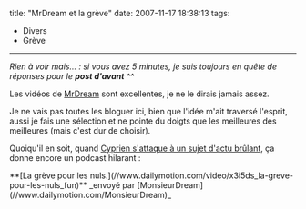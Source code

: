 title: "MrDream et la grève"
date: 2007-11-17 18:38:13
tags:
  - Divers
  - Grève
---

_Rien &#224; voir mais&#8230;&nbsp;: si vous avez 5 minutes, je suis toujours en qu&#234;te de r&#233;ponses pour le __post d'avant__ ^^_

Les vid&#233;os de [MrDream](//www.cyprien.fr/?2007/11/17/208-la-greve-pour-les-nuls) sont excellentes, je ne le dirais jamais assez.

Je ne vais pas toutes les bloguer ici, bien que l'id&#233;e m'ait travers&#233; l'esprit, aussi je fais une s&#233;lection et ne pointe du doigts que les meilleures des meilleures (mais c'est dur de choisir).

Quoiqu'il en soit, quand [Cyprien s'attaque &#224; un sujet d'actu br&#251;lant](//www.cyprien.fr/?2007/11/17/208-la-greve-pour-les-nuls), &#231;a donne encore un podcast hilarant&nbsp;:

<div>    
**[La gr&#232;ve pour les nuls.](//www.dailymotion.com/video/x3i5ds_la-greve-pour-les-nuls_fun)**    
_envoy&#233; par [MonsieurDream](//www.dailymotion.com/MonsieurDream)_</div>